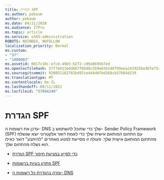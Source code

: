 ```yaml
---
title: הגדרת SPF
ms.author: pebaum
author: pebaum
ms.date: 04/21/2020
ms.audience: ITPro
ms.topic: article
ms.service: o365-administration
ROBOTS: NOINDEX, NOFOLLOW
localization_priority: Normal
ms.custom:
- "37"
- "1000003"
ms.assetid: 6817c10c-e7c4-49b5-b272-c09a869567ed
ms.openlocfilehash: 57f74413edd667f6b98c5b9e656148f99eea2429250a36fe75aa4980a368829d
ms.sourcegitcommit: 920051182781bd97ce4d4d6fbd268cb37b84d239
ms.translationtype: MT
ms.contentlocale: he-IL
ms.lasthandoff: 08/11/2021
ms.locfileid: "57894240"
---
```

# <a name="set-up-spf"></a>הגדרת SPF

עדכן את רשומות ה- DNS שלך כדי שתוכל להשתמש ב- Sender Policy Framework (SPF) עם התחום המותאם אישית שלך כדי לאמת דואר אלקטרוני יוצא שנשלח מהתחום המותאם אישית שלך. פעולה זו מסייעת למנוע מאחרים "להיתבע" דואר כאילו הוא נשלח מהתחום שלך.
  
- [הגדרת SPF כדי לסייע במניעת תיפוך](https://docs.microsoft.com/microsoft-365/security/office-365-security/set-up-spf-in-office-365-to-help-prevent-spoofing)

- [פתרון בעיות ברשומות SPF](https://docs.microsoft.com/microsoft-365/security/office-365-security/how-office-365-uses-spf-to-prevent-spoofing#SPFTroubleshoot)

- [עזרה בהגדרת כל רשומות ה- DNS](https://docs.microsoft.com/microsoft-365/admin/get-help-with-domains/create-dns-records-at-any-dns-hosting-provider)
